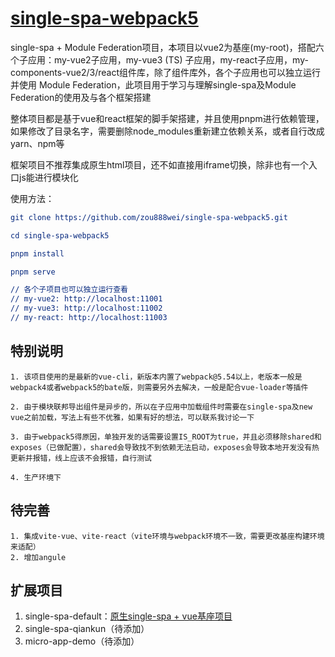 # [single-spa-webpack5](https://github.com/zou888wei/single-spa-webpack5)
single-spa + Module Federation项目，本项目以vue2为基座(my-root)，搭配六个子应用：my-vue2子应用，my-vue3 (TS) 子应用，my-react子应用，my-components-vue2/3/react组件库，除了组件库外，各个子应用也可以独立运行并使用 Module Federation，此项目用于学习与理解single-spa及Module Federation的使用及与各个框架搭建

整体项目都是基于vue和react框架的脚手架搭建，并且使用pnpm进行依赖管理，如果修改了目录名字，需要删除node_modules重新建立依赖关系，或者自行改成yarn、npm等

框架项目不推荐集成原生html项目，还不如直接用iframe切换，除非也有一个入口js能进行模块化

使用方法：

```cmake
git clone https://github.com/zou888wei/single-spa-webpack5.git

cd single-spa-webpack5

pnpm install

pnpm serve

// 各个子项目也可以独立运行查看
// my-vue2: http://localhost:11001
// my-vue3: http://localhost:11002
// my-react: http://localhost:11003
```

## 特别说明 
```
1. 该项目使用的是最新的vue-cli，新版本内置了webpack@5.54以上，老版本一般是webpack4或者webpack5的bate版，则需要另外去解决，一般是配合vue-loader等插件

2. 由于模块联邦导出组件是异步的，所以在子应用中加载组件时需要在single-spa及new vue之前加载，写法上有些不优雅，如果有好的想法，可以联系我讨论一下

3. 由于webpack5得原因，单独开发的话需要设置IS_ROOT为true，并且必须移除shared和exposes（已做配置），shared会导致找不到依赖无法启动，exposes会导致本地开发没有热更新并报错，线上应该不会报错，自行测试

4. 生产环境下
```

## 待完善

```
1. 集成vite-vue、vite-react（vite环境与webpack环境不一致，需要更改基座构建环境来适配）
2. 增加angule
```

## 扩展项目

1. single-spa-default：[原生single-spa + vue基座项目](https://github.com/zou888wei/single-spa-default)
2. single-spa-qiankun（待添加）
3. micro-app-demo（待添加）

